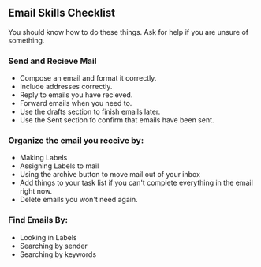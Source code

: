 ## Email Skills Checklist
You should know how to do these things.  Ask for help if you are unsure of something.

### Send and Recieve Mail
- Compose an email and format it correctly.
- Include addresses correctly.
- Reply to emails you have recieved.
- Forward emails when you need to.
- Use the drafts section to finish emails later.
- Use the Sent section fo confirm that emails have been sent.

### Organize the email you receive by:
- Making Labels
- Assigning Labels to mail
- Using the archive button to move mail out of your inbox
- Add things to your task list if you can't complete everything in the email right now.  
- Delete emails you won't need again.

### Find Emails By:
- Looking in Labels
- Searching by sender
- Searching by keywords